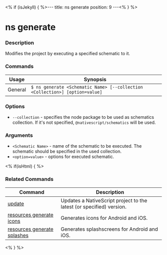 <% if (isJekyll) { %>---
title: ns generate
position: 9
---<% } %>

# ns generate

### Description

Modifies the project by executing a specified schematic to it.

### Commands

Usage | Synopsis
------|-------
General | `$ ns generate <Schematic Name> [--collection <Collection>] [option=value]`

### Options

* `--collection` - specifies the node package to be used as schematics collection. If it's not specified, `@nativescript/schematics` will be used.

### Arguments

* `<Schematic Name>` - name of the schematic to be executed. The schematic should be specified in the used collection.
* `<option=value>` - options for executed schematic.

<% if(isHtml) { %>

### Related Commands

Command | Description
----------|----------
[update](update.md) | Updates a NativeScript project to the latest (or specified) version.
[resources generate icons](resources-generate-icons.md) | Generates icons for Android and iOS.
[resources generate splashes](resources-generate-splashes.md) | Generates splashscreens for Android and iOS.
<% } %>
